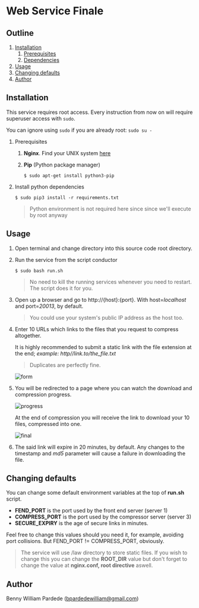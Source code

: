# Web Service Finale

## Outline
1. [Installation](#installation)
    1. [Prerequisites](#prerequisites)
    2. [Dependencies](#dependencies)
2. [Usage](#usage)
3. [Changing defaults](#defaults)
4. [Author](#author)

## <a name="installation"></a> Installation 
This service requires root access.
Every instruction from now on will require superuser access with `sudo`.

You can ignore using `sudo` if you are already root: `sudo su -`

1. <a name="prerequisites"></a> Prerequisites 
    1. **Nginx**. Find your UNIX system [here](https://docs.nginx.com/nginx/admin-guide/installing-nginx/installing-nginx-open-source/) 

    2.  **Pip** (Python package manager)
        ```
        $ sudo apt-get install python3-pip
        ```
  
2. <a name="dependencies"></a> Install python dependencies 
    ```
    $ sudo pip3 install -r requirements.txt
    ```
    > Python environment is not required here since since we'll execute by root anyway 

## <a name="usage"></a> Usage
1. Open terminal and change directory into this source code root directory.
2. Run the service from the script conductor

    ```
    $ sudo bash run.sh
    ```
   > No need to kill the running services whenever you need to restart. The script does it for you.

3. Open up a browser and go to http://{host}:{port}. With host=_localhost_ and port=_20013_, by default.
   > You could use your system's public IP address as the host too.

4. Enter 10 URLs which links to the files that you request to compress altogether.
   
   It is highly recommended to submit a static link with the file extension at the end; _example: http//link.to/the_file.txt_ 
   > Duplicates are perfectly fine.
   
   ![form](https://i.ibb.co/d2H8tkz/Screenshot-from-2020-06-18-19-45-03.png "Fill the form")

5. You will be redirected to a page where you can watch the download and compression progress.

   ![progress](https://i.ibb.co/3vxsBdx/Screenshot-from-2020-06-18-19-46-05.png "Download and compression progress, asynchronously")

   At the end of compression you will receive the link to download your 10 files, compressed into one.

   ![final](https://i.ibb.co/M8BYFPb/Screenshot-from-2020-06-18-19-59-40.png "Link to download final product")

6. The said link will expire in 20 minutes, by default. Any changes to the timestamp and _md5_ parameter will cause a failure in downloading the file.


## <a name="defaults"></a> Changing defaults
You can change some default environment variables at the top of **run.sh** script.
- **FEND_PORT** is the port used by the front end server (server 1)
- **COMPRESS_PORT** is the port used by the compressor server (server 3)
- **SECURE_EXPIRY** is the age of secure links in minutes.

Feel free to change this values should you need it, for example, avoiding port collisions.
But FEND_PORT != COMPRESS_PORT, obviously.

> The service will use /law directory to store static files. 
> If you wish to change this you can change the **ROOT_DIR** value 
> but don't forget to change the value at **nginx.conf, root directive** aswell.

## <a name="author"></a> Author
Benny William Pardede (bpardedewilliam@gmail.com)


